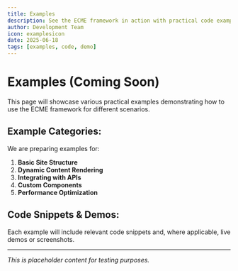 ```yaml
---
title: Examples
description: See the ECME framework in action with practical code examples.
author: Development Team
icon: examplesicon
date: 2025-06-18
tags: [examples, code, demo]
---
```


# Examples (Coming Soon)

This page will showcase various practical examples demonstrating how to use the ECME framework for different scenarios.

## Example Categories:

We are preparing examples for:

1.  **Basic Site Structure**
2.  **Dynamic Content Rendering**
3.  **Integrating with APIs**
4.  **Custom Components**
5.  **Performance Optimization**

## Code Snippets & Demos:

Each example will include relevant code snippets and, where applicable, live demos or screenshots.

---

*This is placeholder content for testing purposes.*